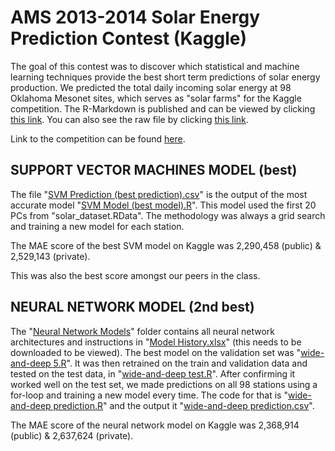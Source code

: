 # AMS 2013-2014 Solar Energy Prediction Contest (Kaggle)
The goal of this contest was to discover which statistical and machine learning techniques provide the best short term predictions of solar energy production. We  predicted the total daily incoming solar energy at 98 Oklahoma Mesonet sites, which serves as "solar farms" for the Kaggle competition. The R-Markdown is published and can be viewed by clicking [this link](https://rpubs.com/jonashellevang/Exploratory_Data_Analysis). You can also see the raw file by clicking [this link](https://github.com/Jonashellevang/IE_MBD_2020/blob/master/R%20-%20Solar%20Energy%20Prediction/Exploratory%20Data%20Analysis.Rmd).

Link to the competition can be found [here](https://www.kaggle.com/c/ams-2014-solar-energy-prediction-contest).

## SUPPORT VECTOR MACHINES MODEL (best)
The file "[SVM Prediction (best prediction).csv](https://github.com/Jonashellevang/IE_MBD_2020/blob/master/R%20-%20Solar%20Energy%20Prediction/SVM%20Prediction%20(best%20prediction).csv)" is the output of the most accurate model "[SVM Model (best model).R](https://github.com/Jonashellevang/IE_MBD_2020/blob/master/R%20-%20Solar%20Energy%20Prediction/SVM%20Model%20(best%20model).R)". This model used the first 20 PCs from "solar_dataset.RData". The methodology was always a grid search and training a new model for each station.

The MAE score of the best SVM model on Kaggle was 2,290,458 (public) & 2,529,143 (private).

This was also the best score amongst our peers in the class.


## NEURAL NETWORK MODEL (2nd best)
The "[Neural Network Models](https://github.com/Jonashellevang/IE_MBD_2020/tree/master/R%20-%20Solar%20Energy%20Prediction/Neural%20Network%20Models)" folder contains all neural network architectures and instructions in "[Model History.xlsx](https://github.com/Jonashellevang/IE_MBD_2020/blob/master/R%20-%20Solar%20Energy%20Prediction/Neural%20Network%20Models/Model%20History.xlsx)" (this needs to be downloaded to be viewed). The best model on the validation set was "[wide-and-deep 5.R](https://github.com/Jonashellevang/IE_MBD_2020/blob/master/R%20-%20Solar%20Energy%20Prediction/Neural%20Network%20Models/wide-and-deep%205.R)". It was then retrained on the train and validation data and tested on the test data, in "[wide-and-deep test.R](https://github.com/Jonashellevang/IE_MBD_2020/blob/master/R%20-%20Solar%20Energy%20Prediction/Neural%20Network%20Models/wide-and-deep%20test.R)". After confirming it worked well on the test set, we made predictions on all 98 stations using a for-loop and training a new model every time. The code for that is "[wide-and-deep prediction.R](https://github.com/Jonashellevang/IE_MBD_2020/blob/master/R%20-%20Solar%20Energy%20Prediction/Neural%20Network%20Models/wide-and-deep%20prediction.R)" and the output it "[wide-and-deep prediction.csv](https://github.com/Jonashellevang/IE_MBD_2020/blob/master/R%20-%20Solar%20Energy%20Prediction/Neural%20Network%20Models/wide-and-deep%20prediction.csv)".

The MAE score of the neural network model on Kaggle was 2,368,914 (public) & 2,637,624 (private).

